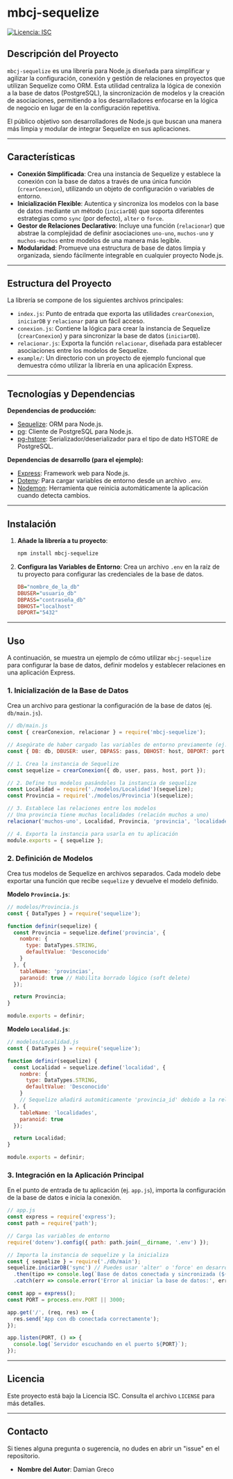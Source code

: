# mbcj-sequelize

[![Licencia: ISC](https://img.shields.io/badge/License-ISC-blue.svg)](https://opensource.org/licenses/ISC)

## Descripción del Proyecto

`mbcj-sequelize` es una librería para Node.js diseñada para simplificar y agilizar la configuración, conexión y gestión de relaciones en proyectos que utilizan Sequelize como ORM. Esta utilidad centraliza la lógica de conexión a la base de datos (PostgreSQL), la sincronización de modelos y la creación de asociaciones, permitiendo a los desarrolladores enfocarse en la lógica de negocio en lugar de en la configuración repetitiva.

El público objetivo son desarrolladores de Node.js que buscan una manera más limpia y modular de integrar Sequelize en sus aplicaciones.

---

## Características

-   **Conexión Simplificada**: Crea una instancia de Sequelize y establece la conexión con la base de datos a través de una única función (`crearConexion`), utilizando un objeto de configuración o variables de entorno.
-   **Inicialización Flexible**: Autentica y sincroniza los modelos con la base de datos mediante un método (`iniciarDB`) que soporta diferentes estrategias como `sync` (por defecto), `alter` o `force`.
-   **Gestor de Relaciones Declarativo**: Incluye una función (`relacionar`) que abstrae la complejidad de definir asociaciones `uno-uno`, `muchos-uno` y `muchos-muchos` entre modelos de una manera más legible.
-   **Modularidad**: Promueve una estructura de base de datos limpia y organizada, siendo fácilmente integrable en cualquier proyecto Node.js.

---

## Estructura del Proyecto

La librería se compone de los siguientes archivos principales:

-   `index.js`: Punto de entrada que exporta las utilidades `crearConexion`, `iniciarDB` y `relacionar` para un fácil acceso.
-   `conexion.js`: Contiene la lógica para crear la instancia de Sequelize (`crearConexion`) y para sincronizar la base de datos (`iniciarDB`).
-   `relacionar.js`: Exporta la función `relacionar`, diseñada para establecer asociaciones entre los modelos de Sequelize.
-   `example/`: Un directorio con un proyecto de ejemplo funcional que demuestra cómo utilizar la librería en una aplicación Express.

---

## Tecnologías y Dependencias

**Dependencias de producción:**
-   [Sequelize](https://sequelize.org/): ORM para Node.js.
-   [pg](https://www.npmjs.com/package/pg): Cliente de PostgreSQL para Node.js.
-   [pg-hstore](https://www.npmjs.com/package/pg-hstore): Serializador/deserializador para el tipo de dato HSTORE de PostgreSQL.

**Dependencias de desarrollo (para el ejemplo):**
-   [Express](https://expressjs.com/): Framework web para Node.js.
-   [Dotenv](https://www.npmjs.com/package/dotenv): Para cargar variables de entorno desde un archivo `.env`.
-   [Nodemon](https://nodemon.io/): Herramienta que reinicia automáticamente la aplicación cuando detecta cambios.

---

## Instalación

1.  **Añade la librería a tu proyecto**:
    ```sh
    npm install mbcj-sequelize
    ```

2.  **Configura las Variables de Entorno**:
    Crea un archivo `.env` en la raíz de tu proyecto para configurar las credenciales de la base de datos.
    ```ini
    DB="nombre_de_la_db"
    DBUSER="usuario_db"
    DBPASS="contraseña_db"
    DBHOST="localhost"
    DBPORT="5432"
    ```

---

## Uso

A continuación, se muestra un ejemplo de cómo utilizar `mbcj-sequelize` para configurar la base de datos, definir modelos y establecer relaciones en una aplicación Express.

### 1. Inicialización de la Base de Datos

Crea un archivo para gestionar la configuración de la base de datos (ej. `db/main.js`).

```javascript
// db/main.js
const { crearConexion, relacionar } = require('mbcj-sequelize');

// Asegúrate de haber cargado las variables de entorno previamente (ej. con dotenv)
const { DB: db, DBUSER: user, DBPASS: pass, DBHOST: host, DBPORT: port } = process.env;

// 1. Crea la instancia de Sequelize
const sequelize = crearConexion({ db, user, pass, host, port });

// 2. Define tus modelos pasándoles la instancia de sequelize
const Localidad = require('./modelos/Localidad')(sequelize);
const Provincia = require('./modelos/Provincia')(sequelize);

// 3. Establece las relaciones entre los modelos
// Una provincia tiene muchas localidades (relación muchos a uno)
relacionar('muchos-uno', Localidad, Provincia, 'provincia', 'localidades', 'provincia_id');

// 4. Exporta la instancia para usarla en tu aplicación
module.exports = { sequelize };
```

### 2. Definición de Modelos

Crea tus modelos de Sequelize en archivos separados. Cada modelo debe exportar una función que recibe `sequelize` y devuelve el modelo definido.

**Modelo `Provincia.js`**:
```javascript
// modelos/Provincia.js
const { DataTypes } = require('sequelize');

function definir(sequelize) {
  const Provincia = sequelize.define('provincia', {
    nombre: {
      type: DataTypes.STRING,
      defaultValue: 'Desconocido'
    }
  }, {
    tableName: 'provincias',
    paranoid: true // Habilita borrado lógico (soft delete)
  });

  return Provincia;
}

module.exports = definir;
```

**Modelo `Localidad.js`**:
```javascript
// modelos/Localidad.js
const { DataTypes } = require('sequelize');

function definir(sequelize) {
  const Localidad = sequelize.define('localidad', {
    nombre: {
      type: DataTypes.STRING,
      defaultValue: 'Desconocido'
    }
    // Sequelize añadirá automáticamente 'provincia_id' debido a la relación
  }, {
    tableName: 'localidades',
    paranoid: true
  });

  return Localidad;
}

module.exports = definir;
```

### 3. Integración en la Aplicación Principal

En el punto de entrada de tu aplicación (ej. `app.js`), importa la configuración de la base de datos e inicia la conexión.

```javascript
// app.js
const express = require('express');
const path = require('path');

// Carga las variables de entorno
require('dotenv').config({ path: path.join(__dirname, '.env') });

// Importa la instancia de sequelize y la inicializa
const { sequelize } = require('./db/main');
sequelize.iniciarDB('sync') // Puedes usar 'alter' o 'force' en desarrollo
  .then(tipo => console.log(`Base de datos conectada y sincronizada (${tipo}).`))
  .catch(err => console.error('Error al iniciar la base de datos:', err));

const app = express();
const PORT = process.env.PORT || 3000;

app.get('/', (req, res) => {
  res.send('App con db conectada correctamente');
});

app.listen(PORT, () => {
  console.log(`Servidor escuchando en el puerto ${PORT}`);
});
```

---

## Licencia

Este proyecto está bajo la Licencia ISC. Consulta el archivo `LICENSE` para más detalles.

---

## Contacto

Si tienes alguna pregunta o sugerencia, no dudes en abrir un "issue" en el repositorio.

* **Nombre del Autor**: Damian Greco